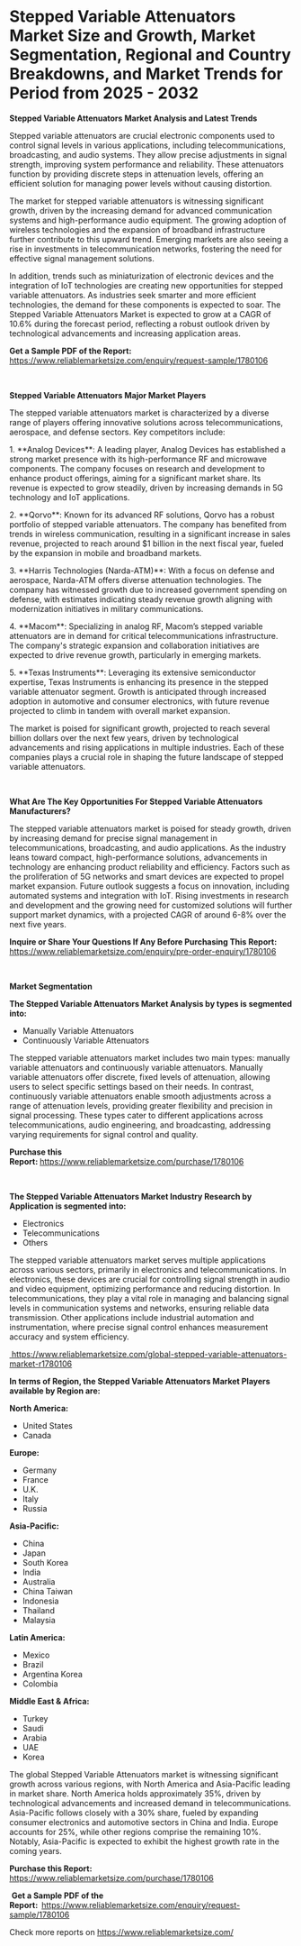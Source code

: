 <p><h1>Stepped Variable Attenuators Market Size and Growth, Market Segmentation, Regional and Country Breakdowns, and Market Trends for Period from 2025 -  2032</h1></p><p><strong>Stepped Variable Attenuators Market Analysis and Latest Trends</strong></p>
<p><p>Stepped variable attenuators are crucial electronic components used to control signal levels in various applications, including telecommunications, broadcasting, and audio systems. They allow precise adjustments in signal strength, improving system performance and reliability. These attenuators function by providing discrete steps in attenuation levels, offering an efficient solution for managing power levels without causing distortion.</p><p>The market for stepped variable attenuators is witnessing significant growth, driven by the increasing demand for advanced communication systems and high-performance audio equipment. The growing adoption of wireless technologies and the expansion of broadband infrastructure further contribute to this upward trend. Emerging markets are also seeing a rise in investments in telecommunication networks, fostering the need for effective signal management solutions.</p><p>In addition, trends such as miniaturization of electronic devices and the integration of IoT technologies are creating new opportunities for stepped variable attenuators. As industries seek smarter and more efficient technologies, the demand for these components is expected to soar. The Stepped Variable Attenuators Market is expected to grow at a CAGR of 10.6% during the forecast period, reflecting a robust outlook driven by technological advancements and increasing application areas.</p></p>
<p><strong>Get a Sample PDF of the Report:&nbsp;</strong> <a href="https://www.reliablemarketsize.com/enquiry/request-sample/1780106?utm_campaign=3068&utm_medium=2&utm_source=Github&utm_content=ia&utm_term=25032025&utm_id=stepped-variable-attenuators">https://www.reliablemarketsize.com/enquiry/request-sample/1780106</a></p>
<p>&nbsp;</p>
<p><strong>Stepped Variable Attenuators Major Market Players</strong></p>
<p><p>The stepped variable attenuators market is characterized by a diverse range of players offering innovative solutions across telecommunications, aerospace, and defense sectors. Key competitors include:</p><p>1. **Analog Devices**: A leading player, Analog Devices has established a strong market presence with its high-performance RF and microwave components. The company focuses on research and development to enhance product offerings, aiming for a significant market share. Its revenue is expected to grow steadily, driven by increasing demands in 5G technology and IoT applications.</p><p>2. **Qorvo**: Known for its advanced RF solutions, Qorvo has a robust portfolio of stepped variable attenuators. The company has benefited from trends in wireless communication, resulting in a significant increase in sales revenue, projected to reach around $1 billion in the next fiscal year, fueled by the expansion in mobile and broadband markets.</p><p>3. **Harris Technologies (Narda-ATM)**: With a focus on defense and aerospace, Narda-ATM offers diverse attenuation technologies. The company has witnessed growth due to increased government spending on defense, with estimates indicating steady revenue growth aligning with modernization initiatives in military communications.</p><p>4. **Macom**: Specializing in analog RF, Macom’s stepped variable attenuators are in demand for critical telecommunications infrastructure. The company's strategic expansion and collaboration initiatives are expected to drive revenue growth, particularly in emerging markets.</p><p>5. **Texas Instruments**: Leveraging its extensive semiconductor expertise, Texas Instruments is enhancing its presence in the stepped variable attenuator segment. Growth is anticipated through increased adoption in automotive and consumer electronics, with future revenue projected to climb in tandem with overall market expansion.</p><p>The market is poised for significant growth, projected to reach several billion dollars over the next few years, driven by technological advancements and rising applications in multiple industries. Each of these companies plays a crucial role in shaping the future landscape of stepped variable attenuators.</p></p>
<p>&nbsp;</p>
<p><strong>What Are The Key Opportunities For Stepped Variable Attenuators Manufacturers?</strong></p>
<p><p>The stepped variable attenuators market is poised for steady growth, driven by increasing demand for precise signal management in telecommunications, broadcasting, and audio applications. As the industry leans toward compact, high-performance solutions, advancements in technology are enhancing product reliability and efficiency. Factors such as the proliferation of 5G networks and smart devices are expected to propel market expansion. Future outlook suggests a focus on innovation, including automated systems and integration with IoT. Rising investments in research and development and the growing need for customized solutions will further support market dynamics, with a projected CAGR of around 6-8% over the next five years.</p></p>
<p><strong>Inquire or Share Your Questions If Any Before Purchasing This Report:</strong> <a href="https://www.reliablemarketsize.com/enquiry/pre-order-enquiry/1780106?utm_campaign=3068&utm_medium=2&utm_source=Github&utm_content=ia&utm_term=25032025&utm_id=stepped-variable-attenuators">https://www.reliablemarketsize.com/enquiry/pre-order-enquiry/1780106</a></p>
<p>&nbsp;</p>
<p><strong>Market Segmentation</strong></p>
<p><strong>The Stepped Variable Attenuators Market Analysis by types is segmented into:</strong></p>
<p><ul><li>Manually Variable Attenuators</li><li>Continuously Variable Attenuators</li></ul></p>
<p><p>The stepped variable attenuators market includes two main types: manually variable attenuators and continuously variable attenuators. Manually variable attenuators offer discrete, fixed levels of attenuation, allowing users to select specific settings based on their needs. In contrast, continuously variable attenuators enable smooth adjustments across a range of attenuation levels, providing greater flexibility and precision in signal processing. These types cater to different applications across telecommunications, audio engineering, and broadcasting, addressing varying requirements for signal control and quality.</p></p>
<p><strong>Purchase this Report:&nbsp;</strong><a href="https://www.reliablemarketsize.com/purchase/1780106?utm_campaign=3068&utm_medium=2&utm_source=Github&utm_content=ia&utm_term=25032025&utm_id=stepped-variable-attenuators">https://www.reliablemarketsize.com/purchase/1780106</a></p>
<p>&nbsp;</p>
<p><strong>The Stepped Variable Attenuators Market Industry Research by Application is segmented into:</strong></p>
<p><ul><li>Electronics</li><li>Telecommunications</li><li>Others</li></ul></p>
<p><p>The stepped variable attenuators market serves multiple applications across various sectors, primarily in electronics and telecommunications. In electronics, these devices are crucial for controlling signal strength in audio and video equipment, optimizing performance and reducing distortion. In telecommunications, they play a vital role in managing and balancing signal levels in communication systems and networks, ensuring reliable data transmission. Other applications include industrial automation and instrumentation, where precise signal control enhances measurement accuracy and system efficiency.</p></p>
<p><a href="https://www.reliablemarketsize.com/global-stepped-variable-attenuators-market-r1780106?utm_campaign=3068&utm_medium=2&utm_source=Github&utm_content=ia&utm_term=25032025&utm_id=stepped-variable-attenuators">&nbsp;https://www.reliablemarketsize.com/global-stepped-variable-attenuators-market-r1780106</a></p>
<p><strong>In terms of Region, the Stepped Variable Attenuators Market Players available by Region are:</strong></p>
<p>
    <p> <strong> North America: </strong>
        <ul>
            <li>United States</li>
            <li>Canada</li>
        </ul>
        </p> 
    <p> <strong> Europe: </strong>
        <ul>
            <li>Germany</li>
            <li>France</li>
            <li>U.K.</li>
            <li>Italy</li>
            <li>Russia</li>
        </ul>
        </p> 
    <p> <strong> Asia-Pacific: </strong>
        <ul>
            <li>China</li>
            <li>Japan</li>
            <li>South Korea</li>
            <li>India</li>
            <li>Australia</li>
            <li>China Taiwan</li>
            <li>Indonesia</li>
            <li>Thailand</li>
            <li>Malaysia</li>
        </ul>
        </p> 
    <p> <strong> Latin America: </strong>
        <ul>
            <li>Mexico</li>
            <li>Brazil</li>
            <li>Argentina Korea</li>
            <li>Colombia</li>
        </ul>
        </p> 
    <p> <strong> Middle East & Africa: </strong>
        <ul>
            <li>Turkey</li>
            <li>Saudi</li>
            <li>Arabia</li>
            <li>UAE</li>
            <li>Korea</li>
        </ul>
    </p>
    </p>
<p><p>The global Stepped Variable Attenuators market is witnessing significant growth across various regions, with North America and Asia-Pacific leading in market share. North America holds approximately 35%, driven by technological advancements and increased demand in telecommunications. Asia-Pacific follows closely with a 30% share, fueled by expanding consumer electronics and automotive sectors in China and India. Europe accounts for 25%, while other regions comprise the remaining 10%. Notably, Asia-Pacific is expected to exhibit the highest growth rate in the coming years.</p></p>
<p><strong>Purchase this Report: </strong><a href="https://www.reliablemarketsize.com/purchase/1780106?utm_campaign=3068&utm_medium=2&utm_source=Github&utm_content=ia&utm_term=25032025&utm_id=stepped-variable-attenuators">https://www.reliablemarketsize.com/purchase/1780106</a></p>
<p>&nbsp;<strong>Get a Sample PDF of the Report:&nbsp;&nbsp;</strong><a href="https://www.reliablemarketsize.com/enquiry/request-sample/1780106?utm_campaign=3068&utm_medium=2&utm_source=Github&utm_content=ia&utm_term=25032025&utm_id=stepped-variable-attenuators">https://www.reliablemarketsize.com/enquiry/request-sample/1780106</a></p>
<p><strong></strong></p>
<p>Check more reports on <a href="https://www.reliablemarketsize.com/?utm_campaign=3068&utm_medium=2&utm_source=Github&utm_content=ia&utm_term=25032025&utm_id=stepped-variable-attenuators">https://www.reliablemarketsize.com/</a></p>